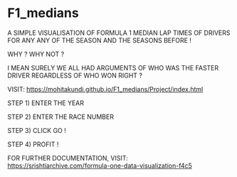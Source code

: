 # F1_medians

A SIMPLE VISUALISATION OF FORMULA 1 MEDIAN LAP TIMES OF DRIVERS FOR ANY ANY OF THE SEASON AND THE SEASONS BEFORE !

WHY ? WHY NOT ?

I MEAN SURELY WE ALL HAD ARGUMENTS OF WHO WAS THE FASTER DRIVER REGARDLESS OF WHO WON RIGHT ?

VISIT: https://mohitakundi.github.io/F1_medians/Project/index.html

STEP 1) ENTER THE YEAR

STEP 2) ENTER THE RACE NUMBER

STEP 3) CLICK GO !

STEP 4) PROFIT !

FOR FURTHER DOCUMENTATION, VISIT: https://srishtiarchive.com/formula-one-data-visualization-f4c5
